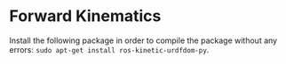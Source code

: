# Forward Kinematics

Install the following package in order to compile the package without any errors: `sudo apt-get install ros-kinetic-urdfdom-py`.
